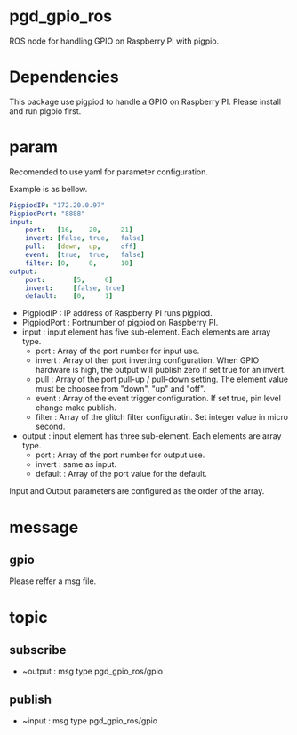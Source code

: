 # pgd_gpio_ros

ROS node for handling GPIO on Raspberry PI with pigpio. 

# Dependencies

This package use pigpiod to handle a GPIO on Raspberry PI.
Please install and run pigpio first.

# param

Recomended to use yaml for parameter configuration.

Example is as bellow.

```yaml
PigpiodIP: "172.20.0.97"
PigpiodPort: "8888"
input:
    port:   [16,    20,     21]
    invert: [false, true,   false]
    pull:   [down,  up,     off]
    event:  [true,  true,   false]
    filter: [0,     0,      10]
output:
    port:       [5,     6]
    invert:     [false, true]
    default:    [0,     1]
```

- PigpiodIP : IP address of Raspberry PI runs pigpiod.
- PigpiodPort : Portnumber of pigpiod on Raspberry PI.
- input : input element has five sub-element. Each elements are array type.
    - port : Array of the port number for input use.
    - invert : Array of ther port inverting configuration. When GPIO hardware is high, the output will publish zero if set true for an invert.
    - pull : Array of the port pull-up / pull-down setting. The element value must be choosee from "down", "up" and "off".
    - event : Array of the event trigger configuration. If set true, pin level change make publish.
    - filter : Array of the glitch filter configuratin. Set integer value in micro second.
- output : input element has three sub-element. Each elements are array type.
    - port : Array of the port number for output use.
    - invert : same as input.
    - default : Array of the port value for the default.

Input and Output parameters are configured as the order of the array.

# message

## gpio

Please reffer a msg file.

# topic

## subscribe

- ~output : msg type pgd_gpio_ros/gpio

## publish

- ~input : msg type pgd_gpio_ros/gpio